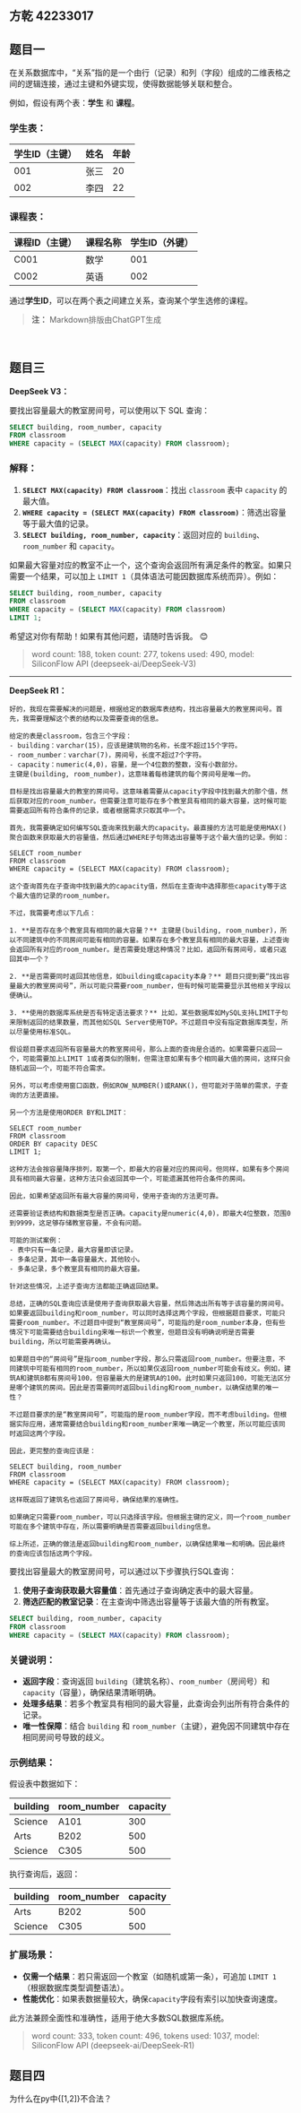 方乾 42233017
---
## **题目一**

在关系数据库中，“关系”指的是一个由行（记录）和列（字段）组成的二维表格之间的逻辑连接，通过主键和外键实现，使得数据能够关联和整合。

例如，假设有两个表：**学生** 和 **课程**。

### 学生表：

| 学生ID（主键） | 姓名 | 年龄 |
| -------------- | ---- | ---- |
| 001            | 张三 | 20   |
| 002            | 李四 | 22   |

### 课程表：

| 课程ID（主键） | 课程名称  | 学生ID（外键） |
| -------------- | --------- | -------------- |
| C001           | 数学      | 001            |
| C002           | 英语      | 002            |

通过**学生ID**，可以在两个表之间建立关系，查询某个学生选修的课程。

> **注：** Markdown排版由ChatGPT生成

<br>

## **题目三**

**DeepSeek V3：**

要找出容量最大的教室房间号，可以使用以下 SQL 查询：

```sql
SELECT building, room_number, capacity
FROM classroom
WHERE capacity = (SELECT MAX(capacity) FROM classroom);
```

### 解释：
1. **`SELECT MAX(capacity) FROM classroom`**：找出 `classroom` 表中 `capacity` 的最大值。
2. **`WHERE capacity = (SELECT MAX(capacity) FROM classroom)`**：筛选出容量等于最大值的记录。
3. **`SELECT building, room_number, capacity`**：返回对应的 `building`、`room_number` 和 `capacity`。

如果最大容量对应的教室不止一个，这个查询会返回所有满足条件的教室。如果只需要一个结果，可以加上 `LIMIT 1`（具体语法可能因数据库系统而异）。例如：

```sql
SELECT building, room_number, capacity
FROM classroom
WHERE capacity = (SELECT MAX(capacity) FROM classroom)
LIMIT 1;
```

希望这对你有帮助！如果有其他问题，请随时告诉我。 😊

>word count: 188, token count: 277, tokens used: 490, model: SiliconFlow API (deepseek-ai/DeepSeek-V3)

---

**DeepSeek R1：**

```
好的，我现在需要解决的问题是，根据给定的数据库表结构，找出容量最大的教室房间号。首先，我需要理解这个表的结构以及需要查询的信息。

给定的表是classroom，包含三个字段：
- building：varchar(15)，应该是建筑物的名称，长度不超过15个字符。
- room_number：varchar(7)，房间号，长度不超过7个字符。
- capacity：numeric(4,0)，容量，是一个4位数的整数，没有小数部分。
主键是(building, room_number)，这意味着每栋建筑的每个房间号是唯一的。

目标是找出容量最大的教室的房间号。这意味着需要从capacity字段中找到最大的那个值，然后获取对应的room_number。但需要注意可能存在多个教室具有相同的最大容量，这时候可能需要返回所有符合条件的记录，或者根据需求只取其中一个。

首先，我需要确定如何编写SQL查询来找到最大的capacity。最直接的方法可能是使用MAX()聚合函数来获取最大的容量值，然后通过WHERE子句筛选出容量等于这个最大值的记录。例如：

SELECT room_number
FROM classroom
WHERE capacity = (SELECT MAX(capacity) FROM classroom);

这个查询首先在子查询中找到最大的capacity值，然后在主查询中选择那些capacity等于这个最大值的记录的room_number。

不过，我需要考虑以下几点：

1. **是否存在多个教室具有相同的最大容量？** 主键是(building, room_number)，所以不同建筑中的不同房间可能有相同的容量。如果存在多个教室具有相同的最大容量，上述查询会返回所有对应的room_number。是否需要处理这种情况？比如，返回所有房间号，或者只返回其中一个？

2. **是否需要同时返回其他信息，如building或capacity本身？** 题目只提到要“找出容量最大的教室房间号”，所以可能只需要room_number，但有时候可能需要显示其他相关字段以便确认。

3. **使用的数据库系统是否有特定语法要求？** 比如，某些数据库如MySQL支持LIMIT子句来限制返回的结果数量，而其他如SQL Server使用TOP。不过题目中没有指定数据库类型，所以尽量使用标准SQL。

假设题目要求返回所有容量最大的教室房间号，那么上面的查询是合适的。如果需要只返回一个，可能需要加上LIMIT 1或者类似的限制，但需注意如果有多个相同最大值的房间，这样只会随机返回一个，可能不符合需求。

另外，可以考虑使用窗口函数，例如ROW_NUMBER()或RANK()，但可能对于简单的需求，子查询的方法更直接。

另一个方法是使用ORDER BY和LIMIT：

SELECT room_number
FROM classroom
ORDER BY capacity DESC
LIMIT 1;

这种方法会按容量降序排列，取第一个，即最大的容量对应的房间号。但同样，如果有多个房间具有相同最大容量，这种方法只会返回其中一个，可能遗漏其他符合条件的房间。

因此，如果希望返回所有最大容量的房间号，使用子查询的方法更可靠。

还需要验证表结构和数据类型是否正确。capacity是numeric(4,0)，即最大4位整数，范围0到9999，这足够存储教室容量，不会有问题。

可能的测试案例：
- 表中只有一条记录，最大容量即该记录。
- 多条记录，其中一条容量最大，其他较小。
- 多条记录，多个教室具有相同的最大容量。

针对这些情况，上述子查询方法都能正确返回结果。

总结，正确的SQL查询应该是使用子查询获取最大容量，然后筛选出所有等于该容量的房间号。如果要返回building和room_number，可以同时选择这两个字段，但根据题目要求，可能只需要room_number。不过题目中提到“教室房间号”，可能指的是room_number本身，但有些情况下可能需要结合building来唯一标识一个教室，但题目没有明确说明是否需要building，所以可能需要再确认。

如果题目中的“房间号”是指room_number字段，那么只需返回room_number。但要注意，不同建筑中可能有相同的room_number，所以如果仅返回room_number可能会有歧义。例如，建筑A和建筑B都有房间号100，但容量最大的是建筑A的100。此时如果只返回100，可能无法区分是哪个建筑的房间。因此是否需要同时返回building和room_number，以确保结果的唯一性？

不过题目要求的是“教室房间号”，可能指的是room_number字段，而不考虑building。但根据实际应用，通常需要结合building和room_number来唯一确定一个教室，所以可能应该同时返回这两个字段。

因此，更完整的查询应该是：

SELECT building, room_number
FROM classroom
WHERE capacity = (SELECT MAX(capacity) FROM classroom);

这样既返回了建筑名也返回了房间号，确保结果的准确性。

如果确定只需要room_number，可以只选择该字段。但根据主键的定义，同一个room_number可能在多个建筑中存在，所以需要明确是否需要返回building信息。

综上所述，正确的做法是返回building和room_number，以确保结果唯一和明确。因此最终的查询应该包括这两个字段。
```

要找出容量最大的教室房间号，可以通过以下步骤执行SQL查询：

1. **使用子查询获取最大容量值**：首先通过子查询确定表中的最大容量。
2. **筛选匹配的教室记录**：在主查询中筛选出容量等于该最大值的所有教室。

```sql
SELECT building, room_number, capacity
FROM classroom
WHERE capacity = (SELECT MAX(capacity) FROM classroom);
```

### 关键说明：
- **返回字段**：查询返回 `building`（建筑名称）、`room_number`（房间号）和 `capacity`（容量），确保结果清晰明确。
- **处理多结果**：若多个教室具有相同的最大容量，此查询会列出所有符合条件的记录。
- **唯一性保障**：结合 `building` 和 `room_number`（主键），避免因不同建筑中存在相同房间号导致的歧义。

### 示例结果：
假设表中数据如下：

| building | room_number | capacity |
|----------|-------------|----------|
| Science  | A101        | 300      |
| Arts     | B202        | 500      |
| Science  | C305        | 500      |

执行查询后，返回：

| building | room_number | capacity |
|----------|-------------|----------|
| Arts     | B202        | 500      |
| Science  | C305        | 500      |

### 扩展场景：
- **仅需一个结果**：若只需返回一个教室（如随机或第一条），可追加 `LIMIT 1`（根据数据库类型调整语法）。
- **性能优化**：如果表数据量较大，确保`capacity`字段有索引以加快查询速度。

此方法兼顾全面性和准确性，适用于绝大多数SQL数据库系统。

>word count: 333, token count: 496, tokens used: 1037, model: SiliconFlow API (deepseek-ai/DeepSeek-R1)

## **题目四**

为什么在py中{[1,2]}不合法？
